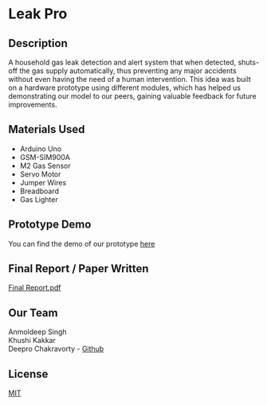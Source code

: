 # Leak Pro

## Description

A household gas leak detection and alert system that when detected, shuts-off the gas supply automatically, thus preventing any major accidents without even having the need of a human intervention. This idea was built on a hardware prototype using different modules, which has helped us demonstrating our model to our peers, gaining valuable feedback for future improvements. 

## Materials Used

- Arduino Uno
- GSM-SIM900A 
- M2 Gas Sensor
- Servo Motor
- Jumper Wires
- Breadboard
- Gas Lighter


## Prototype Demo

You can find the demo of our prototype [here](https://drive.google.com/file/d/1yOPUnjrwjl9CJJHES_sfZblb9MxpxMHn/view?usp=sharing)


## Final Report / Paper Written
[Final Report.pdf](https://github.com/user-attachments/files/18593002/Final.Report.pdf)


## Our Team

Anmoldeep Singh\
Khushi Kakkar\
Deepro Chakravorty - [Github](https://github.com/DThePro/)

## License

[MIT](https://choosealicense.com/licenses/mit/)
